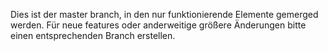 
Dies ist der master branch, in den nur funktionierende Elemente gemerged werden. Für neue features oder anderweitige größere Änderungen bitte einen entsprechenden Branch erstellen.